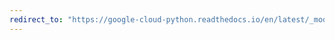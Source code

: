 ```yaml
---
redirect_to: "https://google-cloud-python.readthedocs.io/en/latest/_modules/google/cloud/dataproc_v1/proto/jobs_pb2.html"
---
```

